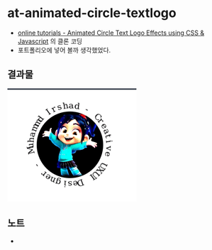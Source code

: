 # at-animated-circle-textlogo

* [online tutorials - Animated Circle Text Logo Effects using CSS & Javascript](https://www.youtube.com/watch?v=zwl3kZPZ8H8) 의 클론 코딩
* 포트폴리오에 넣어 볼까 생각했었다.

## 결과물
![result](circle-logo.gif)

## 노트
* 

